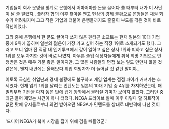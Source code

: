 기업들이 회사 운영을 핑계로 은행에서 어마어마한 돈을 끌어다 쓸 때부터 내가 이 사단이 날 줄 알았지..
플라자 합의 이후 찾아온 엔고 현상의 경제 불황으로 은행들은 채권 회수가 어려워지며 크고 작은 기업과 더불어 은행들까지도 줄줄이 부도를 겪은 것이 바로 작년이었다.

그와 중에 은행에서 한 푼도 끌어다 쓰지 않은 펜타곤 소프트는 현재 일본의 10대 기업 중에 9위에 꼽히며 일본의 젊은이 가장 가고 싶어 하는 직장 1위로 소개되기도 했다.
그러고 보니 얼마 전 직장 내 인기투표에서 같이 일하고 싶은 상사 1위와 피하고 싶은 상사 1위를 모두 차지한 것이 바로 나였지.
아무튼 졸업 예정자들에게 취직 희망 기업으로 인정받은 것은 매우 기분 좋은 일이지만, 그 많은 사람들의 면접 보는 일도 만만치 않을 것 같은데, 왠지 내년에는 올해보다 취업 희망자가 더 늘어날 것 같단 말이야...

이토록 극심한 취업난과 경제 불황에도 불구하고 게임 업계는 점점 파이가 커져가는 추세였다.
현재 업계 1위를 달리는 민텐도는 일본의 10대 기업 중 4위를 차지하였는데, 패밀리부터 기반을 다져 놓은 탓에 쉽게 왕좌에서 물러설 기미가 보이지 않았다.
그러던 중 최근 들어 재밌는 사건이 하나 터졌다.
NEGA 드라이브 발매 이후 이렇다 할 히트작이 없던 탓에 유저들로부터 외면 받아오던 NEGA가 민텐도를 상대로 대반격에 나선 것이다.

'드디어 NEGA가 북미 시장을 잡기 위해 검을 빼들었군.'